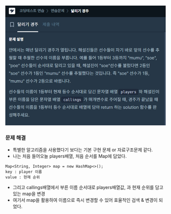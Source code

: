 ![img.png](../image/달리기_경주.png)
### 문제 해결
- 특별한 알고리즘을 사용했다기 보다는 기본 구현 문제 or 자료구조문제 같다.
- 나는 처음 들어오늘 players배열, 처음 순서를 Map에 담았다.
```
Map<String, Integer> map = new HashMap<>();
key : player 이름
value : 현재 순위
```
- 그리고 callings배열에서 부른 이름 순서대로 players배열값, 과 현재 순위를 담고 있는 map을 변경
- 여기서 map을 활용하여 이름으로 즉시 변경할 수 있어 효율적인 검색 & 변경이 되었다.

